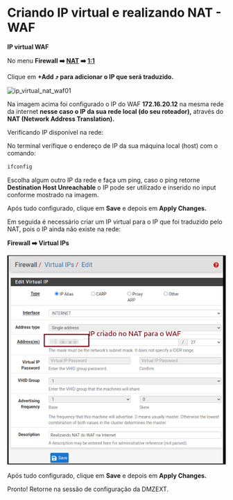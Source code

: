 # Criando IP virtual e realizando NAT - WAF

**IP virtual WAF**

No menu  **Firewall ➡️ [NAT](http://192.168.56.10/firewall_nat.php) ➡️ [1:1](http://192.168.56.10/firewall_nat_1to1.php)**

Clique em **+Add ⤴️ para adicionar o IP que será traduzido.** 

![ip_virtual_nat_waf01](https://github.com/biancagomess/projeto_2_rede_firewall_WAF_SIEM/blob/main/imagens/configurando_ip_virtual_nat/ip_virtual_nat_waf01.png)

Na imagem acima foi configurado o IP do WAF **172.16.20.12** na mesma rede da internet **nesse caso o IP da sua rede local (do seu roteador),** através do **NAT (Network Address Translation).** 

Verificando IP disponível na rede: 

No terminal verifique o endereço de IP da sua máquina local (host) com o comando: 

```bash
ifconfig
```

Escolha algum outro IP da rede e faça um ping, caso o ping retorne **Destination Host Unreachable** o IP pode ser utilizado e inserido no input conforme mostrado na imagem. 

Após tudo configurado, clique em **Save** e depois em **Apply Changes.** 

Em seguida é necessário criar um IP virtual para o IP que foi traduzido pelo NAT, pois o IP ainda não existe na rede:

**Firewall ➡️ Virtual IPs**

![ip_virtual_nat_waf02](https://github.com/biancagomesalves/projeto_2_rede_firewall_WAF_SIEM/blob/8ceadf0a53055e218ac847840b160ae64ed1d75f/imagens/configurando_ip_virtual_nat/ip_virtual_nat_waf02.png)


Após tudo configurado, clique em **Save** e depois em **Apply Changes.** 

Pronto! Retorne na sessão de configuração da DMZEXT.

